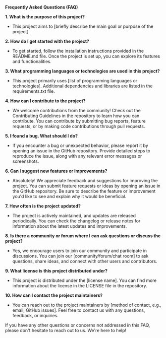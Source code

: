 **Frequently Asked Questions (FAQ)**

**1. What is the purpose of this project?**
   - This project aims to [briefly describe the main goal or purpose of the project].

**2. How do I get started with the project?**
   - To get started, follow the installation instructions provided in the README.md file. Once the project is set up, you can explore its features and functionalities.
   
**3. What programming languages or technologies are used in this project?**
   - This project primarily uses [list of programming languages or technologies]. Additional dependencies and libraries are listed in the requirements.txt file.

**4. How can I contribute to the project?**
   - We welcome contributions from the community! Check out the Contributing Guidelines in the repository to learn how you can contribute. You can contribute by submitting bug reports, feature requests, or by making code contributions through pull requests.

**5. I found a bug. What should I do?**
   - If you encounter a bug or unexpected behavior, please report it by opening an issue in the GitHub repository. Provide detailed steps to reproduce the issue, along with any relevant error messages or screenshots.
   
**6. Can I suggest new features or improvements?**
   - Absolutely! We appreciate feedback and suggestions for improving the project. You can submit feature requests or ideas by opening an issue in the GitHub repository. Be sure to describe the feature or improvement you'd like to see and explain why it would be beneficial.

**7. How often is the project updated?**
   - The project is actively maintained, and updates are released periodically. You can check the changelog or release notes for information about the latest updates and improvements.

**8. Is there a community or forum where I can ask questions or discuss the project?**
   - Yes, we encourage users to join our community and participate in discussions. You can join our [community/forum/chat room] to ask questions, share ideas, and connect with other users and contributors.
   
**9. What license is this project distributed under?**
   - This project is distributed under the [license name]. You can find more information about the license in the LICENSE file in the repository.

**10. How can I contact the project maintainers?**
   - You can reach out to the project maintainers by [method of contact, e.g., email, GitHub issues]. Feel free to contact us with any questions, feedback, or inquiries.

If you have any other questions or concerns not addressed in this FAQ, please don't hesitate to reach out to us. We're here to help!